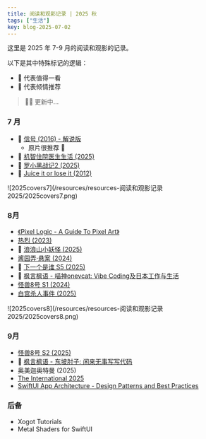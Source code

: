 ```yaml
---
title: 阅读和观影记录 | 2025 秋
tags: ["生活"]
key: blog-2025-07-02
---
```


这里是 2025 年 7-9 月的阅读和观影的记录。

<!--more-->

以下是其中特殊标记的逻辑：

* 🐴 代表值得一看
* 🦄 代表倾情推荐

> 🏋️‍♀️ 更新中...

### 7 月

* 🐴 [信号 (2016) - 解说版](https://movie.douban.com/subject/26310143/)
  * 原片很推荐 🦄
* 🐴 [机智住院医生生活 (2025)](https://movie.douban.com/subject/36576840/)
* 🦄 [罗小黑战记2 (2025)](https://movie.douban.com/subject/36448279/)
* 🐴 [Juice it or lose it (2012)](https://www.youtube.com/watch?v=Fy0aCDmgnxg)

![2025covers7](/resources/resources-阅读和观影记录 2025/2025covers7.png)

### 8月

* [《Pixel Logic - A Guide To Pixel Art》](https://pixellogicbook.com/)
* [热烈 (2023)](https://movie.douban.com/subject/35556001/)
* 🐴 [浪浪山小妖怪 (2025)](https://movie.douban.com/subject/36438475/)
* [酱园弄·悬案 (2024)](https://movie.douban.com/subject/26749938/)
* 🐴 [下一个是谁 S5 (2025)](https://www.bilibili.com/video/BV1S4YQzaEkj/)
* 🐴 [枫言枫语 - 喵神onevcat: Vibe Coding及日本工作与生活](https://justinyan.me/post/6394)
* [怪兽8号 S1 (2024)](https://movie.douban.com/subject/36052975/) 
* [白宫杀人事件 (2025)](https://movie.douban.com/subject/36230209/)

![2025covers8](/resources/resources-阅读和观影记录 2025/2025covers8.png)

### 9月

* [怪兽8号 S2 (2025)](https://movie.douban.com/subject/36948586/) 
* 🐴 [枫言枫语 - 东坡肘子: 闲来无事写写代码](https://justinyan.me/post/6311)
* 奥美迦奥特曼 (2025)
* [The International 2025](https://www.dota2.com/home)
* [SwiftUI App Architecture - Design Patterns and Best Practices](https://matteomanferdini.com/)

### 后备

* Xogot Tutorials
* Metal Shaders for SwiftUI

